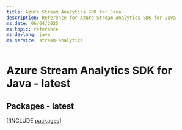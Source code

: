 ```yaml
---
title: Azure Stream Analytics SDK for Java
description: Reference for Azure Stream Analytics SDK for Java
ms.date: 06/04/2025
ms.topic: reference
ms.devlang: java
ms.service: stream-analytics
---
```

# Azure Stream Analytics SDK for Java - latest
## Packages - latest
[!INCLUDE [packages](stream-analytics-index.md)]